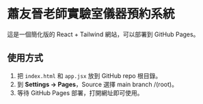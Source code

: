 # 蕭友晉老師實驗室儀器預約系統

這是一個簡化版的 React + Tailwind 網站，可以部署到 GitHub Pages。

## 使用方式
1. 把 `index.html` 和 `app.jsx` 放到 GitHub repo 根目錄。
2. 到 **Settings → Pages**，Source 選擇 main branch /(root)。
3. 等待 GitHub Pages 部署，打開網址即可使用。